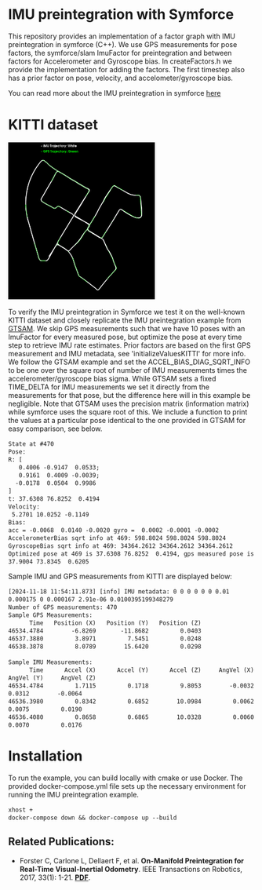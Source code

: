 # IMU preintegration with Symforce

This repository provides an implementation of a factor graph with IMU preintegration in symforce (C++). We use GPS measurements for pose factors, the symforce/slam ImuFactor for preintegration and between factors for Accelerometer and Gyroscope bias. In createFactors.h we provide the implementation for adding the factors.
The first timestep also has a prior factor on pose, velocity, and accelometer/gyroscope bias.

You can read more about the IMU preintegration in symforce [here](https://symforce.org/api-cpp/file/imu__factor_8h.html)

# KITTI dataset

<img src="assets/kitti_trajectory.png" alt="alt text" width="299" />

To verify the IMU preintegration in Symforce we test it on the well-known KITTI dataset and closely replicate the IMU preintegration example from [GTSAM](https://github.com/borglab/gtsam/blob/develop/examples/IMUKittiExampleGPS.cpp). We skip GPS measurements such that we have 10 poses with an ImuFactor for every measured pose, but optimize the pose at every time step to retrieve IMU rate estimates. Prior factors are based on the first GPS measurement and IMU metadata, see 'initializeValuesKITTI' for more info. We follow the GTSAM example and set the ACCEL_BIAS_DIAG_SQRT_INFO to be one over the square root of number of IMU measurements times the accelerometer/gyroscope bias sigma. While GTSAM sets a fixed TIME_DELTA for IMU measurements we set it directly from the measurements for that pose, but the difference here will in this example be negligible. Note that GTSAM uses the precision matrix (information matrix) while symforce uses the square root of this. We include a function to print the values at a particular pose identical to the one provided in GTSAM for easy comparison, see below.

```plaintext
State at #470
Pose:
R: [
   0.4006 -0.9147  0.0533;
   0.9161  0.4009 -0.0039;
  -0.0178  0.0504  0.9986
]
t: 37.6308 76.8252  0.4194
Velocity:
 5.2701 10.0252 -0.1149
Bias:
acc = -0.0068  0.0140 -0.0020 gyro =  0.0002 -0.0001 -0.0002
AccelerometerBias sqrt info at 469: 598.8024 598.8024 598.8024
GyroscopeBias sqrt info at 469: 34364.2612 34364.2612 34364.2612
Optimized pose at 469 is 37.6308 76.8252  0.4194, gps measured pose is 37.9004 73.8345  0.6205
```

Sample IMU and GPS measurements from KITTI are displayed below:

```plaintext
[2024-11-18 11:54:11.873] [info] IMU metadata: 0 0 0 0 0 0 0.01 0.000175 0 0.000167 2.91e-06 0.0100395199348279
Number of GPS measurements: 470
Sample GPS Measurements:
      Time   Position (X)   Position (Y)   Position (Z)
46534.4784        -6.8269       -11.8682         0.0403
46537.3880         3.8971         7.5451         0.0248
46538.3878         8.0789        15.6420         0.0298

Sample IMU Measurements:
      Time      Accel (X)      Accel (Y)      Accel (Z)     AngVel (X)     AngVel (Y)     AngVel (Z)
46534.4784         1.7115         0.1718         9.8053        -0.0032         0.0312        -0.0064
46536.3980         0.8342         0.6852        10.0984         0.0062         0.0075         0.0190
46536.4080         0.8658         0.6865        10.0328         0.0060         0.0070         0.0176
```

# Installation

To run the example, you can build locally with cmake or use Docker. The provided docker-compose.yml file sets up the necessary environment for running the IMU preintegration example.

```
xhost +
docker-compose down && docker-compose up --build
```

## Related Publications:

- Forster C, Carlone L, Dellaert F, et al. **On-Manifold Preintegration for Real-Time Visual-Inertial Odometry**. IEEE Transactions on Robotics, 2017, 33(1): 1-21. **[PDF](http://rpg.ifi.uzh.ch/docs/TRO16_forster.pdf)**.
